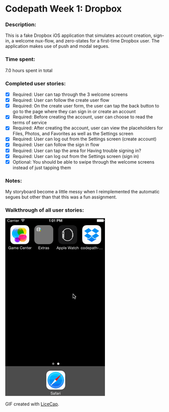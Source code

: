 # Codepath Week 1: Dropbox

### Description:
This is a fake Dropbox iOS application that simulates account creation, sign-in, a welcome nux-flow, and zero-states for a first-time Dropbox user. The application makes use of push and modal segues.

### Time spent:
7.0 hours spent in total

### Completed user stories:
 * [x] Required: User can tap through the 3 welcome screens
 * [x] Required: User can follow the create user flow
 * [x] Required: On the create user form, the user can tap the back button to go to the page where they can sign in or create an account
 * [x] Required: Before creating the account, user can choose to read the terms of service
 * [x] Required: After creating the account, user can view the placeholders for Files, Photos, and Favorites as well as the Settings screen
 * [x] Required: User can log out from the Settings screen (create account)
 * [x] Required: User can follow the sign in flow
 * [x] Required: User can tap the area for Having trouble signing in?
 * [x] Required: User can log out from the Settings screen (sign in)
 * [x] Optional: You should be able to swipe through the welcome screens instead of just tapping them
 
### Notes:
My storyboard become a little messy when I reimplemented the automatic segues but other than that this was a fun assignment.

### Walkthrough of all user stories:
![Video Walkthrough](doogDropbox.gif)

GIF created with [LiceCap](http://www.cockos.com/licecap/).

